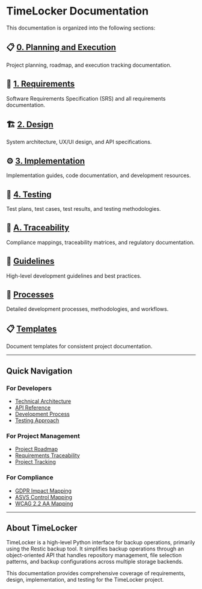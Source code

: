 # TimeLocker Documentation

This documentation is organized into the following sections:

## 📋 [0. Planning and Execution](0-planning-and-execution/)

Project planning, roadmap, and execution tracking documentation.

## 📝 [1. Requirements](1-requirements/)

Software Requirements Specification (SRS) and all requirements documentation.

## 🏗️ [2. Design](2-design/)

System architecture, UX/UI design, and API specifications.

## ⚙️ [3. Implementation](3-implementation/)

Implementation guides, code documentation, and development resources.

## 🧪 [4. Testing](4-testing/)

Test plans, test cases, test results, and testing methodologies.

## 🔗 [A. Traceability](A-traceability/)

Compliance mappings, traceability matrices, and regulatory documentation.

## 📖 [Guidelines](guidelines/)

High-level development guidelines and best practices.

## 🔄 [Processes](processes/)

Detailed development processes, methodologies, and workflows.

## 📋 [Templates](templates/)

Document templates for consistent project documentation.

---

## Quick Navigation

### For Developers

- [Technical Architecture](2-design/technical-architecture.md)
- [API Reference](2-design/api-reference.md)
- [Development Process](processes/simplified-sdlc-process.md)
- [Testing Approach](processes/simplified-testing-approach.md)

### For Project Management

- [Project Roadmap](0-planning-and-execution/roadmap.md)
- [Requirements Traceability](A-traceability/requirements-traceability-matrix.md)
- [Project Tracking](0-planning-and-execution/project-tracking.md)

### For Compliance

- [GDPR Impact Mapping](A-traceability/gdpr-impact-mapping.md)
- [ASVS Control Mapping](A-traceability/asvs-control-mapping.md)
- [WCAG 2.2 AA Mapping](A-traceability/wcag-2-2-aa-mapping.md)

---

## About TimeLocker

TimeLocker is a high-level Python interface for backup operations, primarily using the Restic backup tool. It simplifies backup operations through an
object-oriented API that handles repository management, file selection patterns, and backup configurations across multiple storage backends.

This documentation provides comprehensive coverage of requirements, design, implementation, and testing for the TimeLocker project.

